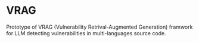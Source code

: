 # VRAG
Prototype of VRAG (Vulnerability Retrival-Augmented Generation) framwork for LLM detecting vulnerabilities in multi-languages source code.
